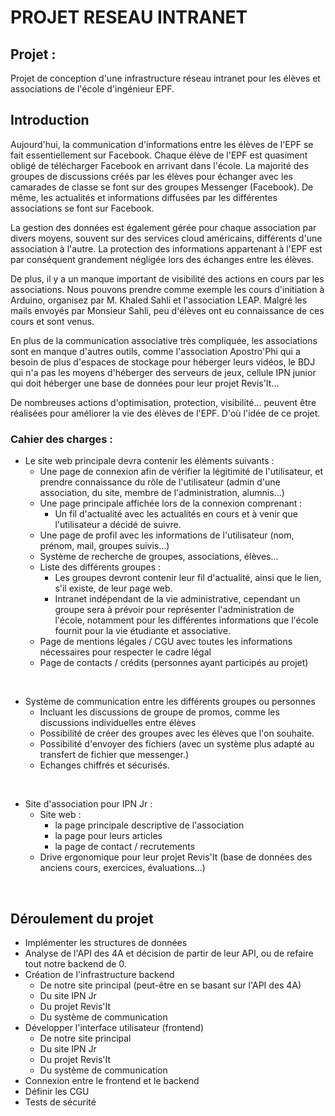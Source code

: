 # **PROJET RESEAU INTRANET**

## **Projet :**

Projet de conception d'une infrastructure réseau intranet pour les élèves et associations de l'école d'ingénieur EPF.

## **Introduction**

Aujourd'hui, la communication d'informations entre les élèves de l'EPF se fait essentiellement sur Facebook.
Chaque élève de l'EPF est quasiment obligé de télécharger Facebook en arrivant dans l'école. La majorité des groupes de discussions créés par les élèves pour échanger avec les camarades de classe se font sur des groupes Messenger (Facebook). De même, les actualités et informations diffusées par les différentes associations se font sur Facebook.

La gestion des données est également gérée pour chaque association par divers moyens, souvent sur des services cloud américains, différents d'une association à l'autre.
La protection des informations appartenant à l'EPF est par conséquent grandement négligée lors des échanges entre les élèves.

De plus, il y a un manque important de visibilité des actions en cours par les associations. Nous pouvons prendre comme exemple les cours d'initiation à Arduino, organisez par M. Khaled Sahli et l'association LEAP. Malgré les mails envoyés par Monsieur Sahli, peu d'élèves ont eu connaissance de ces cours et sont venus.

En plus de la communication associative très compliquée, les associations sont en manque d'autres outils, comme l'association Apostro'Phi qui a besoin de plus d'espaces de stockage pour héberger leurs vidéos, le BDJ qui n'a pas les moyens d'héberger des serveurs de jeux, cellule IPN junior qui doit héberger une base de données pour leur projet Revis'It...

De nombreuses actions d'optimisation, protection, visibilité... peuvent être réalisées pour améliorer la vie des élèves de l'EPF. D'où l'idée de ce projet.

### Cahier des charges :

- Le site web principale devra contenir les éléments suivants :
    - Une page de connexion afin de vérifier la légitimité de l'utilisateur, et prendre connaissance du rôle de l'utilisateur (admin d'une association, du site, membre de l'administration, alumnis...)
    - Une page principale affichée lors de la connexion comprenant :
        - Un fil d'actualité avec les actualités en cours et à venir que l'utilisateur a décidé de suivre.
    - Une page de profil avec les informations de l'utilisateur (nom, prénom, mail, groupes suivis...)
    - Système de recherche de groupes, associations, élèves...
    - Liste des différents groupes :
        - Les groupes devront contenir leur fil d'actualité, ainsi que le lien, s'il existe, de leur page web.
        - Intranet indépendant de la vie administrative, cependant un groupe sera à prévoir pour représenter l'administration de l'école, notamment pour les différentes informations que l'école fournit pour la vie étudiante et associative.
	- Page de mentions légales / CGU avec toutes les informations nécessaires pour respecter le cadre légal
	- Page de contacts / crédits (personnes ayant participés au projet)
<br>

- Système de communication entre les différents groupes ou personnes
	- Incluant les discussions de groupe de promos, comme les discussions individuelles entre élèves
	- Possibilité de créer des groupes avec les élèves que l'on souhaite.
	- Possibilité d'envoyer des fichiers (avec un système plus adapté au transfert de fichier que messenger.)
	- Echanges chiffrés et sécurisés.
<br>

- Site d'association pour IPN Jr :
	- Site web :
		- la page principale descriptive de l'association
		- la page pour leurs articles
		- la page de contact / recrutements
	- Drive ergonomique pour leur projet Revis'It (base de données des anciens cours, exercices, évaluations...)
<br>


## **Déroulement du projet**

- Implémenter les structures de données
- Analyse de l'API des 4A et décision de partir de leur API, ou de refaire tout notre backend de 0.
- Création de l'infrastructure backend
	- De notre site principal (peut-être en se basant sur l'API des 4A)
	- Du site IPN Jr
	- Du projet Revis'It
	- Du système de communication
- Développer l'interface utilisateur (frontend)
	- De notre site principal
	- Du site IPN Jr
	- Du projet Revis'It
	- Du système de communication
- Connexion entre le frontend et le backend
- Définir les CGU
- Tests de sécurité
<br>
